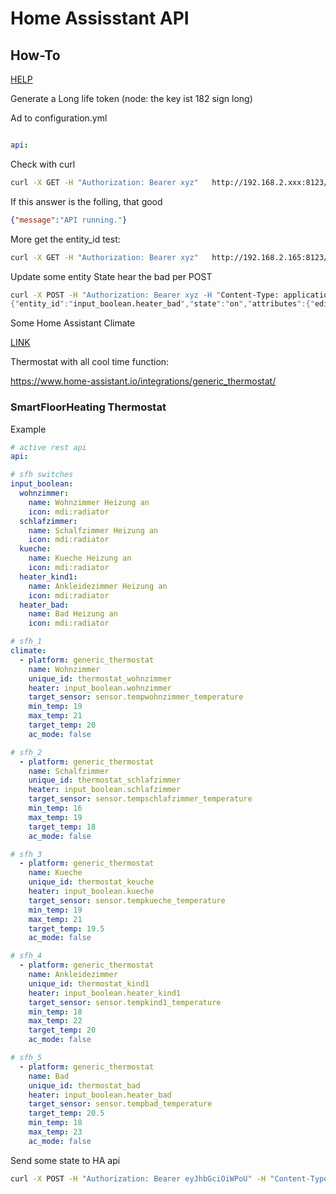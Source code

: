 # Home Assisstant API

## How-To

[HELP](https://developers.home-assistant.io/docs/api/rest/)

Generate a Long life token (node: the key ist 182 sign long)

Ad to configuration.yml

```yml

api:

```

Check with curl

```bash
curl -X GET -H "Authorization: Bearer xyz"   http://192.168.2.xxx:8123/api/
```

If this answer is the folling, that good 

```json
{"message":"API running."}
```

More get the entity_id test: 

```bash
curl -X GET -H "Authorization: Bearer xyz"   http://192.168.2.165:8123/api/states/sensor.tempbad_temperature
```

Update some entity State hear the bad per POST

```bash
curl -X POST -H "Authorization: Bearer xyz -H "Content-Type: application/json" -d '{"entity_id":"input_boolean.heater_bad","state":"on","attributes":{"editable":false,"icon":"mdi:radiator","friendly_name":"Bad Heizung an"}}' http://192.168.2.165:8123/api/states/input_boolean.heater_bad
{"entity_id":"input_boolean.heater_bad","state":"on","attributes":{"editable":false,"icon":"mdi:radiator","friendly_name":"Bad Heizung an"},"last_changed":"2022-12-31T14:00:56.842133+00:00","last_updated":"2022-12-31T14:00:56.842133+00:00","context":{"id":"01GNM7RN8A8ETFFX0ZVZY0DX2Q","parent_id":null,"user_id":"e05c526b42fb4xxxxx"}}
```

Some Home Assistant Climate

[LINK](https://www.home-assistant.io/integrations/#climate)

Thermostat with all cool time function:

https://www.home-assistant.io/integrations/generic_thermostat/

### SmartFloorHeating Thermostat

Example

```yml
# active rest api
api:

# sfh switches 
input_boolean:
  wohnzimmer:
    name: Wohnzimmer Heizung an
    icon: mdi:radiator
  schlafzimmer:
    name: Schalfzimmer Heizung an
    icon: mdi:radiator
  kueche:
    name: Kueche Heizung an
    icon: mdi:radiator
  heater_kind1:
    name: Ankleidezimmer Heizung an
    icon: mdi:radiator
  heater_bad:
    name: Bad Heizung an
    icon: mdi:radiator

# sfh_1
climate:
  - platform: generic_thermostat
    name: Wohnzimmer
    unique_id: thermostat_wohnzimmer
    heater: input_boolean.wohnzimmer
    target_sensor: sensor.tempwohnzimmer_temperature
    min_temp: 19
    max_temp: 21
    target_temp: 20
    ac_mode: false

# sfh_2
  - platform: generic_thermostat
    name: Schalfzimmer
    unique_id: thermostat_schlafzimmer
    heater: input_boolean.schlafzimmer
    target_sensor: sensor.tempschlafzimmer_temperature
    min_temp: 16
    max_temp: 19
    target_temp: 18
    ac_mode: false

# sfh_3
  - platform: generic_thermostat
    name: Kueche
    unique_id: thermostat_keuche
    heater: input_boolean.kueche
    target_sensor: sensor.tempkueche_temperature
    min_temp: 19
    max_temp: 21
    target_temp: 19.5
    ac_mode: false

# sfh_4
  - platform: generic_thermostat
    name: Ankleidezimmer
    unique_id: thermostat_kind1
    heater: input_boolean.heater_kind1
    target_sensor: sensor.tempkind1_temperature
    min_temp: 18
    max_temp: 22
    target_temp: 20
    ac_mode: false

# sfh_5
  - platform: generic_thermostat
    name: Bad
    unique_id: thermostat_bad
    heater: input_boolean.heater_bad
    target_sensor: sensor.tempbad_temperature
    target_temp: 20.5
    min_temp: 18
    max_temp: 23
    ac_mode: false

```

Send some state to HA api

```bash
curl -X POST -H "Authorization: Bearer eyJhbGciOiWPoU" -H "Content-Type: application/json" -d '{"entity_id":"input_boolean.heater_bad","state":"on"}' http://192.168.2.165:8123/api/states/input_boolean.heater_bad
```